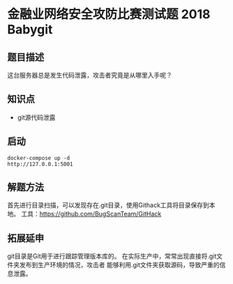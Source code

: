 # 金融业网络安全攻防比赛测试题 2018 Babygit

## 题目描述

这台服务器总是发生代码泄露，攻击者究竟是从哪里入手呢？

## 知识点

- git源代码泄露

## 启动

```
docker-compose up -d
http://127.0.0.1:5001
```
## 解题方法

首先进行目录扫描，可以发现存在.git目录，使用Githack工具将目录保存到本地。
工具：https://github.com/BugScanTeam/GitHack

## 拓展延申

git目录是Git用于进行跟踪管理版本库的。
在实际生产中，常常出现直接将.git文件夹发布到生产环境的情况，攻击者
能够利用.git文件夹获取源码，导致严重的信息泄露。